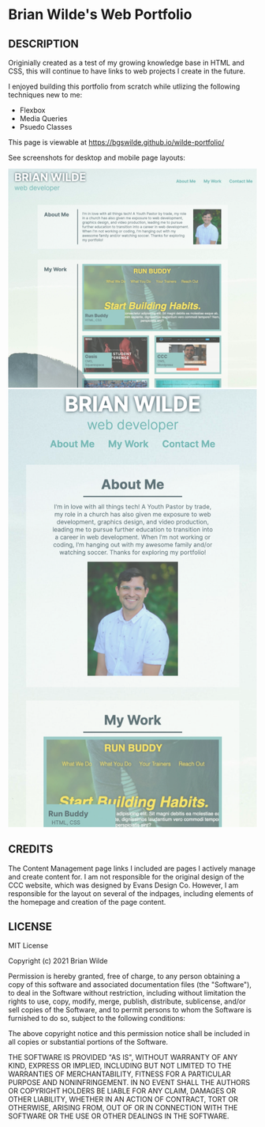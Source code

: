 # Brian Wilde's Web Portfolio

## DESCRIPTION
Originially created as a test of my growing knowledge base in HTML and CSS, this will continue to have links to web projects I create in the future. 

I enjoyed building this portfolio from scratch while utlizing the following techniques new to me:
* Flexbox
* Media Queries
* Psuedo Classes

This page is viewable at https://bgswilde.github.io/wilde-portfolio/

See screenshots for desktop and mobile page layouts:

![Desktop](./assets/images/portfolio-screenshot.png)
![Mobile](./assets/images/portfolio-screenshot-mobile.png)


## CREDITS
The Content Management page links I included are pages I actively manage and create content for. I am not responsible for the original design of the CCC website, which was designed by Evans Design Co. However, I am responsible for the layout on several of the indpages, including elements of the homepage and creation of the page content. 

## LICENSE
MIT License

Copyright (c) 2021 Brian Wilde

Permission is hereby granted, free of charge, to any person obtaining a copy
of this software and associated documentation files (the "Software"), to deal
in the Software without restriction, including without limitation the rights
to use, copy, modify, merge, publish, distribute, sublicense, and/or sell
copies of the Software, and to permit persons to whom the Software is
furnished to do so, subject to the following conditions:

The above copyright notice and this permission notice shall be included in all
copies or substantial portions of the Software.

THE SOFTWARE IS PROVIDED "AS IS", WITHOUT WARRANTY OF ANY KIND, EXPRESS OR
IMPLIED, INCLUDING BUT NOT LIMITED TO THE WARRANTIES OF MERCHANTABILITY,
FITNESS FOR A PARTICULAR PURPOSE AND NONINFRINGEMENT. IN NO EVENT SHALL THE
AUTHORS OR COPYRIGHT HOLDERS BE LIABLE FOR ANY CLAIM, DAMAGES OR OTHER
LIABILITY, WHETHER IN AN ACTION OF CONTRACT, TORT OR OTHERWISE, ARISING FROM,
OUT OF OR IN CONNECTION WITH THE SOFTWARE OR THE USE OR OTHER DEALINGS IN THE
SOFTWARE.

